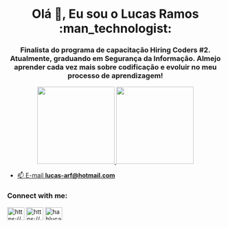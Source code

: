 <h1 align="center">Olá 👋, Eu sou o Lucas Ramos :man_technologist: </h1>
<h3 align="center">Finalista do programa de capacitação Hiring Coders #2. Atualmente, graduando em Segurança da Informação. Almejo aprender cada vez mais sobre codificação e evoluir no meu processo de aprendizagem!</h3>

<div align="center">
  <a href="https://github.com/Lucaas-Ramos">
  <img height="180em" src="https://github-readme-stats.vercel.app/api?username=Lucaas-Ramos&show_icons=true&theme=algolia&include_all_commits=true&count_private=true"/>
  <img height="180em" src="https://github-readme-stats.vercel.app/api/top-langs/?username=Lucaas-Ramos&layout=compact&langs_count=7&theme=algolia"/>
</div>

- 📫 E-mail **lucas-arf@hotmail.com**

<h3 align="left">Connect with me:</h3>
<p align="left">
<a href="https://linkedin.com/in/https://www.linkedin.com/in/lucas-ramos-gmp" target="blank"><img align="center" src="https://raw.githubusercontent.com/rahuldkjain/github-profile-readme-generator/master/src/images/icons/Social/linked-in-alt.svg" alt="https://www.linkedin.com/in/lucas-ramos-gmp" height="30" width="40" /></a>
<a href="https://fb.com/https://www.facebook.com/luccas.alan/" target="blank"><img align="center" src="https://raw.githubusercontent.com/rahuldkjain/github-profile-readme-generator/master/src/images/icons/Social/facebook.svg" alt="https://www.facebook.com/luccas.alan/" height="30" width="40" /></a>
<a href="https://instagram.com/hahlucas" target="blank"><img align="center" src="https://raw.githubusercontent.com/rahuldkjain/github-profile-readme-generator/master/src/images/icons/Social/instagram.svg" alt="hahlucas" height="30" width="40" /></a>
</p>
